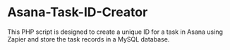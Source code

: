 # Asana-Task-ID-Creator
This PHP script is designed to create a unique ID for a task in Asana using Zapier and store the task records in a MySQL database.
